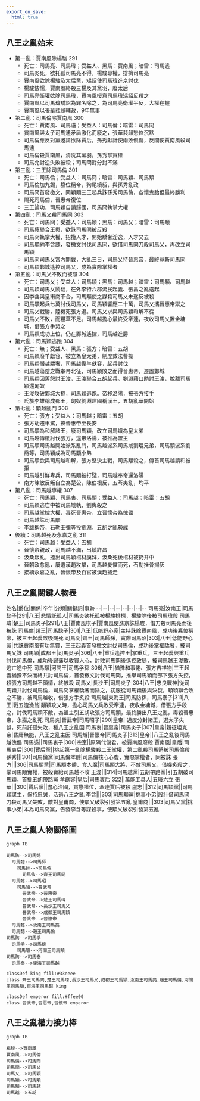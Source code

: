 ```yaml
---
export_on_save:
  html: true
---
```


## 八王之亂始末
- 第一亂：賈南風除楊駿 291
  - 死亡：司馬亮、司馬瑋；受益人、黑馬：賈南風；暗雷：司馬遹
  - 司馬炎死，欲托孤司馬亮不得，楊駿專權，排擠司馬亮
  - 賈南風欲除楊駿及太后黨，矯詔使司馬瑋進京討伐
  - 楊駿怯懦，賈南風終殺三楊及其黨羽，廢太后
  - 司馬亮衛瓘欲除司馬瑋，賈南風授意司馬瑋矯詔反殺之
  - 賈南風以司馬瑋矯詔為罪名除之，為司馬亮衛瓘平反，大權在握
  - 賈南風以張華裴頠輔政，9年無事
- 第二亂：司馬倫除賈南風 300
  - 死亡：賈南風、司馬遹；受益人：司馬倫；暗雷：司馬冏
  - 賈南風與太子司馬遹矛盾激化而廢之，張華裴頠戀位沉默
  - 司馬倫應反對黨邀請欲除賈后，孫秀獻計使兩敗俱傷，反間使賈南風殺司馬遹
  - 司馬倫殺賈南風，清洗其黨羽，孫秀掌實權
  - 司馬允討逆失敗被殺；司馬冏對分封不滿
- 第三亂：三王除司馬倫 301
  - 死亡：司馬倫；受益人：司馬冏；暗雷：司馬穎、司馬顒
  - 司馬倫加九錫，篡位稱帝，狗尾續貂，與孫秀亂政
  - 司馬冏首發檄文，冏穎顒三王起兵誅孫秀司馬倫，各懷鬼胎但最終勝利
  - 賜死司馬倫，晉惠帝復位
  - 三王論功，司馬穎自請歸國，司馬冏執掌大權
- 第四亂：司馬乂殺司馬冏 303
  - 死亡：司馬冏；受益人：司馬穎；黑馬：司馬乂；暗雷：司馬顒
  - 司馬蕤聯合王輿，欲誅司馬冏被反殺
  - 司馬冏執掌大權，招攬人才，開始驕奢淫逸，人才又去
  - 司馬顒納李含諫，發檄文討伐司馬冏，欲借司馬冏刀殺司馬乂，再改立司馬穎
  - 司馬冏司馬乂宮內開戰，大亂三日，司馬乂持晉惠帝，最終竟斬司馬冏
  - 司馬穎鄴城遙控司馬乂，成為實際掌權者
- 第五亂：司馬乂不敗而被陰 304
  - 死亡：司馬乂；受益人：司馬穎；黑馬：司馬越；暗雷：司馬顒、司馬越
  - 司馬穎司馬乂鬧翻，在外李特六郡流民起義、張昌之亂迭起
  - 因李含與皇甫商不合，司馬顒使之謀殺司馬乂未遂反被殺
  - 司馬顒起兵七萬討伐司馬乂，司馬穎響應二十萬，司馬乂攜晉惠帝禦之
  - 司馬乂戰勝，陸機死張方退。司馬乂求與司馬穎和解不從
  - 司馬乂不敗，而糧草不足。司馬越擔心最終受牽連，夜收司馬乂置金墉城，借張方手焚之
  - 司馬穎成功上位，仍在鄴城遙控，司馬越進爵
- 第六亂：司馬穎逃跑 304
  - 死亡：無；受益人、黑馬：張方；暗雷：五胡
  - 司馬穎廢羊獻容，被立為皇太弟，制度效法曹操
  - 司馬穎僭越驕奢，司馬越復羊獻容，起兵討伐
  - 司馬越蕩陰之戰奉帝北征，司馬穎敗之而得晉惠帝，遷置鄴城
  - 司馬穎因舊怨討王浚，王浚聯合五胡起兵。劉淵藉口助討王浚，脫離司馬穎還匈奴
  - 王浚攻破鄴城大掠，司馬穎逃跑。帝移洛陽，被張方接手
  - 氐族李雄稱成都王，匈奴劉淵建國稱漢王，五胡亂華開始
- 第七亂：顒越亂鬥 306
  - 死亡：張方；受益人：司馬越；暗雷：五胡
  - 張方劫遷車駕，挾晉惠帝至長安
  - 司馬顒為和解諸王，廢司馬穎，改立司馬熾為皇太弟
  - 司馬越傳檄討伐張方，還帝洛陽，被推為盟主
  - 司馬顒司馬越開始派系亂鬥，司馬越派系司馬虓劉琨兄弟，司馬顒派系劉喬等，司馬穎成為司馬顒小弟
  - 司馬顒欲與司馬越和解，張方堅決主戰，司馬顒殺之，傳首司馬越請和被拒
  - 司馬越引鮮卑兵，司馬顒被打殘，司馬越奉帝還洛陽
  - 南方陳敏反叛自立為楚公，陳伯根反，五苓夷亂，均平
- 第八亂：司馬越專權 307
  - 死亡：司馬穎、司馬衷、司馬顒；受益人：司馬越；暗雷：五胡
  - 司馬穎逃亡中被司馬虓執，劉輿殺之
  - 司馬越掌控大權，毒死晉惠帝，立晉懷帝為傀儡
  - 司馬越誅司馬顒
  - 李雄稱帝，石勒王彌等投劉淵，五胡之亂勢成
- 後續：司馬越死及永嘉之亂 311
  - 死亡：司馬越；受益人：五胡
  - 晉懷帝親政，司馬越不滿，出鎮許昌
  - 汲桑叛亂，擡出司馬穎棺材膜拜，汲桑死後棺材被扔井中
  - 晉朝政愈亂，屢遭漢趙攻擊，司馬越憂懼而死，石勒挫骨揚灰
  - 接續永嘉之亂，晉懷帝及百官被漢趙擄走

## 八王之亂關鍵人物表

姓名|爵位|關係|卒年|分類|關鍵詞|事跡
--|--|--|--|--|--|--|--
司馬亮|汝南王|司馬懿子|291|八王|悲情託孤人|司馬炎欲托孤被楊駿排擠，楊駿除後被司馬瑋殺
司馬瑋|楚王|司馬炎子|291|八王|賈南風棋子|賈南風使進京誅楊駿，借刀殺司馬亮而後被誅
司馬倫|趙王|司馬懿子|301|八王|低能野心家|主持誅除賈南風，成功後篡位稱帝，被三王起義敗後賜死
司馬冏|齊王|司馬師孫，實際司馬昭|303|八王|低能野心家|共誅賈南風有功無賞，三王起義首發檄文討伐司馬倫，成功後掌權驕奢，被司馬乂誅
司馬穎|成都王|司馬炎子|306|八王|重兵遙控王|掌重兵，三王起義興重兵討伐司馬倫，成功後歸藩以收買人心，討敗司馬冏後遙控政局，被司馬越王浚敗，逃亡途中死
司馬顒|河間王|司馬孚孫|306|八王|猶豫和事佬、張方吉祥物|三王起義猶豫不決而終共討司馬倫，首發檄文討伐司馬冏，推舉司馬穎而部下張方失控，殺張方司馬越不領情，終被殺
司馬乂|長沙王|司馬炎子|304|八王|忠良戰神|從司馬穎共討伐司馬倫，司馬冏掌權驕奢而除之，初服從司馬穎後與決裂，顒穎聯合攻之不勝，被司馬越收，借張方手炙殺
司馬越|東海王|司馬防孫，司馬泰子|311|八王|戰五渣漁翁|顒穎攻乂時，擔心司馬乂兵敗受牽連，夜收金墉城，借張方手殺之，討伐司馬穎不敵，為盟主引五胡攻張方司馬顒，最終勝出八王之亂，毒殺晉惠帝，永嘉之亂死
司馬炎|晉武帝|司馬昭子|290|皇帝||過度分封諸王，選太子失誤，死前託孤失敗，種八王之亂因
司馬衷|晉惠帝|司馬炎子|307|皇帝|親征坦克帝|昏庸無能，八王之亂主因
司馬熾|晉懷帝|司馬炎子|313|皇帝||八王之亂後司馬越傀儡
司馬遹||司馬衷子|300|宗室||原隔代儲君，被賈南風廢殺
賈南風|皇后|司馬衷后|300|賈后黨||挑起第一亂除楊駿殺二王掌權，第二亂殺司馬遹被司馬倫殺
孫秀|||301|司馬倫黨|司馬倫本體|司馬倫核心心腹，實際掌權者，同被誅
張方|||306|司馬顒黨|司馬顒本體、食人魔|司馬顒大將，不敵司馬乂，借機炙殺之，掌司馬顒實權，被殺賣給司馬越不收
王浚|||314|司馬越黨|五胡帶路黨|引五胡破司馬穎，首批五胡帶路黨
羊獻容|皇后|司馬衷后|322||萬能工具人|五廢六立
張華|||300|賈后黨||盡心治國，貪戀權位，牽連賈后被殺
盧志|||312|司馬穎黨||司馬穎謀主，保持忠誠，活過八王之亂
李含|||303|司馬顒黨|挑事小弟|設計借司馬冏刀殺司馬乂失敗，敵對皇甫商，使顒乂破裂引發第五亂
皇甫商|||303|司馬乂黨|挑事小弟|本為司馬冏黨，告發李含等謀殺事，使顒乂破裂引發第五亂


## 八王之亂人物關係圖

```mermaid
graph TB

司馬防-->司馬懿
  司馬懿-->司馬師
    司馬師-->司馬攸
      司馬攸-->齊王司馬冏
  司馬懿-->司馬昭
    司馬昭-->晉武帝
      晉武帝-->晉惠帝
      晉武帝-->楚王司馬瑋
      晉武帝-->長沙王司馬乂
      晉武帝-->成都王司馬穎
      晉武帝-->晉懷帝
  司馬懿-->汝南王司馬亮
  司馬懿-->趙王司馬倫
司馬防-->司馬孚
  司馬孚-->司馬瓌
    司馬瓌-->河間王司馬顒
司馬防-->司馬泰
  司馬泰-->東海王司馬越
 
classDef king fill:#33eeee
class 齊王司馬冏,楚王司馬瑋,長沙王司馬乂,成都王司馬穎,汝南王司馬亮,趙王司馬倫,河間王司馬顒,東海王司馬越 king

classDef emperor fill:#ffee00
class 晉武帝,晉惠帝,晉懷帝 emperor

```

## 八王之亂權力接力棒

```mermaid
graph TB

楊駿-->賈南風
賈南風-->司馬倫
司馬倫-->司馬冏
司馬冏-->司馬乂
司馬乂-->司馬穎
司馬穎-->司馬顒
司馬顒-->司馬越
司馬越-->五胡
```
